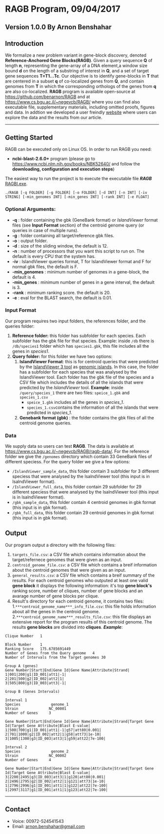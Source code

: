# RAGB Program, 09/04/2017
**Version 1.0.0** 
By Arnon Benshahar
---
## Introduction
We  formalize  a  new  problem  variant  in  gene-block  discovery, denoted **Reference-Anchored  Gene  Blocks(RAGB)**. Given a query sequence **Q** of length **n**, representing the gene-array of a DNA element,a  window  size  bound **d** on  the  length  of  a  substring  of  interest  in **Q**, and a set of target gene sequences **T=T1...Tc**. Our objective is to identify gene-blocks in **T** that are centered in a subset **q** of co-localized genes from **Q**, and contain genomes from **T** in which the corresponding orthologs of the genes from **q** are also co-localized. **RAGB** program is available open-source at https://github.com/benarnon/RAGB and at https://www.cs.bgu.ac.il/~negevcb/RAGB/ where you can find also executable file, supplementary materials, including omitted proofs, figures and data. In addtion we developed a user freindly [website](http://bit.ly/2shuyzJ) where users can explore the data and the results from our article.

---

## Getting Started
RAGB can be executed only on Linux OS.
In order to run RAGB you need:

- **ncbi-blast-2.6.0+** program (please go to https://www.ncbi.nlm.nih.gov/books/NBK52640/ and follow the **downloading, configuration and execution steps**)

The easiest way to run the project is to execute the executable file ***RAGB*** [RAGBI.exe](https://www.dropbox.com/s/4lf6hl2hzbv6c19/RAGB.exe?dl=0). 

```
./RAGB [-q FOLDER] [-g FOLDER] [-o FOLDER] [-d INT] [-n INT] [-iv STRING] [-min_genomes INT] [-min_genes INT] [-rank INT] [-e FLOAT]
```

### Optional Arguments:
- **-q** : folder containing the gbk (GeneBank format) or *IslandViewer* format files (see **Input Format** section) of the centroid genome query (or queries in case of multiple runs).
- **-g** : folder containing all target/reference gbk files.
- **-o** : output folder.
- **-d** : size of the sliding window, the default is 12.
- **-n** : number of processors that you want this script to run on. The default is every CPU that the system has.
- **-iv** : IslandViewer queries format, T for IslandViewer format and F for normal gbk files, the default is F.
- **-min_genomes** : minimum number of genomes in a gene-block, the default is 4.
- **-min_genes** : minimum number of genes in a gene interval, the default is 3.
- **-rank** : minimum ranking score. the default is 20.
- **-e** : eval for the BLAST search, the default is 0.01.


### Input Format
Our program requires two input folders, the references folder, and the queries folder:
1. **Reference folder:** this folder has subfolder for each species. Each subfolder has the gbk file for that species.
Example: inside ```/db``` there is ```/db/species1``` folder which has ```species1.gbk```, this file includes all the genes in *species1*. 
2. **Query folder:** for this folder we have two options:
    1. **IslandViewer Format**:  this is for centroid queries that were predicted by the [IslandViewer 3 tool](http://www.pathogenomics.sfu.ca/islandviewer/browse/) as [genomic islands](https://en.wikipedia.org/wiki/Genomic_island). In this case, the folder has a subfolder for each species that was analysed by the IslandViewer tool. Each folder has the gbk file of the species and a CSV file which includes the details of all the islands that were predicted by the *IslandViewer* tool. 
**Example**:  inside ```/query/species_1``` there are two files: ```speice_1.gbk``` and ```species_1.csv```
        - ```speice_1.gbk``` includes all the genes in *species_1*. 
        - ```species_1.csv```contains the information of all the islands that were predicted in *species_1*.
    2.  **Genebank format (gbk)** : the folder contains the gbk files of all the centroid genome queries.
    

### Data
We supply data so users can test **RAGB**. The data is available at https://www.cs.bgu.ac.il/~negevcb/RAGB/ragb-data/.
For the reference folder we give the ```/genomes``` directory which contain 33 GeneBank files of different speciess.
For the query folder we give a few options:
- ```/IslandViewer_sample_data```, this folder contain 3 subfolder for 3 different speciess that were analysed by the IsalndViewer tool (this input is in IsalndViewer format).
- ```/IslandViewer_full_data```, this folder contain 29 subfolder for 29 different speciess that were analysed by the IsalndViewer tool (this input is in IsalndViewer format).
- ```/gbk_sample_data```, this folder contain 4 centroid genomes in gbk format (this input is in gbk format).
- ```/gbk_full_data```, this folder contain 29 centroid genomes in gbk format (this input is in gbk format).


## Output
Our program output a directory with the following files:
1. ```targets_file.csv```: a CSV file which contains information about the target/refernece genomes that were given as an input.
2. ```centroid_genome_file.csv```: a CSV file which contains a breif information about the centroid genomes that were given as an input.
3. ```general_results.csv```: a CSV file which contains a breif summary of the results. For each centroid genomes who outputed at least one valid **gene block** it displays the following information: it's top **gene block's** ranking score, number of cliques, number of gene blocks and an avarage number of gene blocks per clique.
4. Result's directory for each centroid genome, it contains two files:
    1.```***centroid_genome_name***_info_file.csv```: this file holds information about all the genes in the centroid genome.
    2.```***centroid_genome_name***_results_file.csv```: this file displays an extensive report for the program results of this centroid genome. The results **gene blocks** are divided into **cliques**. ***Example***:

```
Clique Number	1								
 									
Block Number	1	
Ranking Score	175.6785691449	
Number of Genes from the Query genome	4		
Number of Intervals from the Target genomes	30
 									
Group A (genes)							
Gene Number|Start|End|Gene Id|Gene Name|Attribute|Strand|			
1|001|200|g1|ID_001|att1|-1|	
2|201|500|g2|ID_002|att2|1|
3|505|800|g3|ID_003|att3|-1|
 									
Group B (Genes Intervals)								

Interval 1
Species              genome_1	
Strain	            NC_00001	
Number of Genes	    3

Gene Number|Start|End|Gene Id|Gene Name|Attribute|Strand|Target Gene Id|Target Gene Attribute|Blast E-value|
1|500|700|g1|ID_001|att1|-1|g57|att80|0.001|
2|701|1000|g2|ID_002|att2|1|g58|att73|1e-10|
3|1005|1300|g3|ID_003|att3|1|g59|att22|7e-100|

Interval 2
Species              genome_2
Strain	            NC_00002	
Number of Genes	    4

Gene Number|Start|End|Gene Id|Gene Name|Attribute|Strand|Target Gene Id|Target Gene Attribute|Blast E-value|
3|2200|2495|g3|ID_003|att3|1|g120|att80|0.001|
2|2496|2795|g2|ID_002|att2|1|g121|att73|1e-10|
1|2796|2996|g1|ID_001|att1|1|g122|att22|7e-100|
1|2997|3117|g1|ID_001|att1|1|g123|att22|7e-100|
```
---

## Contact

- Voice: 00972-524541543
- Email: arnon.benshahar@gmail.com

